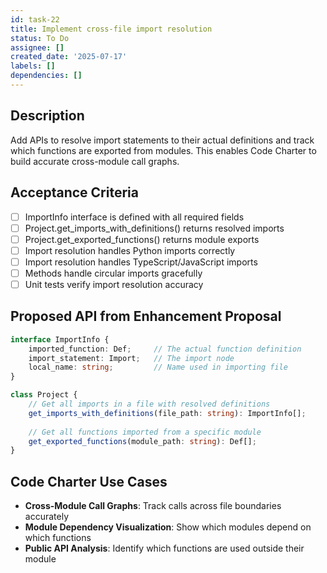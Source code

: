 ```yaml
---
id: task-22
title: Implement cross-file import resolution
status: To Do
assignee: []
created_date: '2025-07-17'
labels: []
dependencies: []
---
```


## Description

Add APIs to resolve import statements to their actual definitions and track which functions are exported from modules. This enables Code Charter to build accurate cross-module call graphs.

## Acceptance Criteria

- [ ] ImportInfo interface is defined with all required fields
- [ ] Project.get_imports_with_definitions() returns resolved imports
- [ ] Project.get_exported_functions() returns module exports
- [ ] Import resolution handles Python imports correctly
- [ ] Import resolution handles TypeScript/JavaScript imports
- [ ] Methods handle circular imports gracefully
- [ ] Unit tests verify import resolution accuracy

## Proposed API from Enhancement Proposal

```typescript
interface ImportInfo {
    imported_function: Def;     // The actual function definition
    import_statement: Import;   // The import node
    local_name: string;         // Name used in importing file
}

class Project {
    // Get all imports in a file with resolved definitions
    get_imports_with_definitions(file_path: string): ImportInfo[];
    
    // Get all functions imported from a specific module
    get_exported_functions(module_path: string): Def[];
}
```

## Code Charter Use Cases

- **Cross-Module Call Graphs**: Track calls across file boundaries accurately
- **Module Dependency Visualization**: Show which modules depend on which functions
- **Public API Analysis**: Identify which functions are used outside their module
